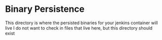 # Binary Persistence
This directory is where the persisted binaries for your jenkins container will live
I do not want to check in files that live here, but this directory should exist

